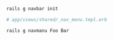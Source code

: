 ```bash
rails g navbar init
```
```Ruby
# app/views/shared/_nav_menu.tmpl.erb
```

```bash
rails g navmanu Foo Bar
```


